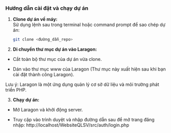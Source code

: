 ### Hướng dẫn cài đặt và chạy dự án

1. **Clone dự án về máy:**  
   Sử dụng lệnh sau trong terminal hoặc command prompt để sao chép dự án:  
   ```sh
   git clone <đường_dẫn_repo>
2. **Di chuyển thư mục dự án vào Laragon:**

- Cắt toàn bộ thư mục của dự án vừa clone.

- Dán vào thư mục www của Laragon (Thư mục này xuất hiện sau khi bạn cài đặt thành công Laragon).

Lưu ý: Laragon là một ứng dụng quản lý cơ sở dữ liệu và môi trường phát triển PHP.

3. **Chạy dự án:**

- Mở Laragon và khởi động server.

- Truy cập vào trình duyệt và nhập đường dẫn sau để mở trang đăng nhập:
http://localhost/WebsiteQLSV/src/auth/login.php
